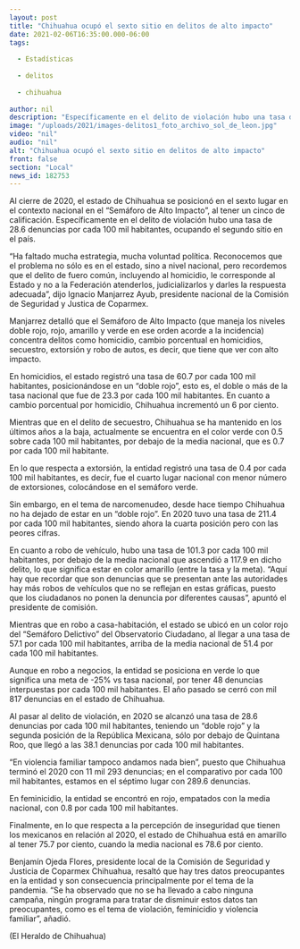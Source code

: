 ```yaml
---
layout: post
title: "Chihuahua ocupó el sexto sitio en delitos de alto impacto"
date: 2021-02-06T16:35:00.000-06:00
tags:
  
  - Estadísticas
  
  - delitos
  
  - chihuahua
  
author: nil
description: "Específicamente en el delito de violación hubo una tasa de 28.6 denuncias por cada 100 mil habitantes, ocupando el segundo sitio en el país"
image: "/uploads/2021/images-delitos1_foto_archivo_sol_de_leon.jpg"
video: "nil"
audio: "nil"
alt: "Chihuahua ocupó el sexto sitio en delitos de alto impacto"
front: false
section: "Local"
news_id: 182753
---
```


Al cierre de 2020, el estado de Chihuahua se posicionó en el sexto lugar en el contexto nacional en el “Semáforo de Alto Impacto”, al tener un cinco de calificación. Específicamente en el delito de violación hubo una tasa de 28.6 denuncias por cada 100 mil habitantes, ocupando el segundo sitio en el país.

“Ha faltado mucha estrategia, mucha voluntad política. Reconocemos que el problema no sólo es en el estado, sino a nivel nacional, pero recordemos que el delito de fuero común, incluyendo al homicidio, le corresponde al Estado y no a la Federación atenderlos, judicializarlos y darles la respuesta adecuada”, dijo Ignacio Manjarrez Ayub, presidente nacional de la Comisión de Seguridad y Justica de Coparmex.

Manjarrez detalló que el Semáforo de Alto Impacto (que maneja los niveles doble rojo, rojo, amarillo y verde en ese orden acorde a la incidencia) concentra delitos como homicidio, cambio porcentual en homicidios, secuestro, extorsión y robo de autos, es decir, que tiene que ver con alto impacto.

En homicidios, el estado registró una tasa de 60.7 por cada 100 mil habitantes, posicionándose en un “doble rojo”, esto es, el doble o más de la tasa nacional que fue de 23.3 por cada 100 mil habitantes. En cuanto a cambio porcentual por homicidio, Chihuahua incrementó un 6 por ciento.

Mientras que en el delito de secuestro, Chihuahua se ha mantenido en los últimos años a la baja, actualmente se encuentra en el color verde con 0.5 sobre cada 100 mil habitantes, por debajo de la media nacional, que es 0.7 por cada 100 mil habitante.

En lo que respecta a extorsión, la entidad registró una tasa de 0.4 por cada 100 mil habitantes, es decir, fue el cuarto lugar nacional con menor número de extorsiones, colocándose en el semáforo verde.

Sin embargo, en el tema de narcomenudeo, desde hace tiempo Chihuahua no ha dejado de estar en un “doble rojo”. En 2020 tuvo una tasa de 211.4 por cada 100 mil habitantes, siendo ahora la cuarta posición pero con las peores cifras.

En cuanto a robo de vehículo, hubo una tasa de 101.3 por cada 100 mil habitantes, por debajo de la media nacional que ascendió a 117.9 en dicho delito, lo que significa estar en color amarillo (entre la tasa y la meta). “Aquí hay que recordar que son denuncias que se presentan ante las autoridades hay más robos de vehículos que no se reflejan en estas gráficas, puesto que los ciudadanos no ponen la denuncia por diferentes causas”, apuntó el presidente de comisión.

Mientras que en robo a casa-habitación, el estado se ubicó en un color rojo del “Semáforo Delictivo” del Observatorio Ciudadano, al llegar a una tasa de 57.1 por cada 100 mil habitantes, arriba de la media nacional de 51.4 por cada 100 mil habitantes.

Aunque en robo a negocios, la entidad se posiciona en verde lo que significa una meta de -25% vs tasa nacional, por tener 48 denuncias interpuestas por cada 100 mil habitantes. El año pasado se cerró con mil 817 denuncias en el estado de Chihuahua.

Al pasar al delito de violación, en 2020 se alcanzó una tasa de 28.6 denuncias por cada 100 mil habitantes, teniendo un “doble rojo” y la segunda posición de la República Mexicana, sólo por debajo de Quintana Roo, que llegó a las 38.1 denuncias por cada 100 mil habitantes.

“En violencia familiar tampoco andamos nada bien”, puesto que Chihuahua terminó el 2020 con 11 mil 293 denuncias; en el comparativo por cada 100 mil habitantes, estamos en el séptimo lugar con 289.6 denuncias.

En feminicidio, la entidad se encontró en rojo, empatados con la media nacional, con 0.8 por cada 100 mil habitantes.

Finalmente, en lo que respecta a la percepción de inseguridad que tienen los mexicanos en relación al 2020, el estado de Chihuahua está en amarillo al tener 75.7 por ciento, cuando la media nacional es 78.6 por ciento.

Benjamín Ojeda Flores, presidente local de la Comisión de Seguridad y Justicia de Coparmex Chihuahua, resaltó que hay tres datos preocupantes en la entidad y son consecuencia principalmente por el tema de la pandemia. “Se ha observado que no se ha llevado a cabo ninguna campaña, ningún programa para tratar de disminuir estos datos tan preocupantes, como es el tema de violación, feminicidio y violencia familiar”, añadió.

(El Heraldo de Chihuahua)